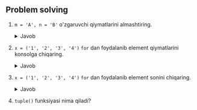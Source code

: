 ##  Problem solving

1. `m = 'A', n = 'B'` o'zgaruvchi qiymatlarini almashtiring.
   
   <details> <summary>Javob</summary>
    
    ```python
    m = 'A'
    n = 'B'
    print('m =',m)
    print('n =',n)
    
    print("--------------")
    
    m, n = n, m
    print('m =',m)
    print('n =',n)
    
    # Javob:
    # m = A
    # n = B
    # --------------
    # m = B
    # n = A
    ```
    
    </details> 
2. `x = ('1', '2', '3', '4')` `for` dan foydalanib element qiymatlarini konsolga chiqaring.
      
   <details> <summary>Javob</summary>
    
    ```python
    x = ('1', '2', '3', '4')
    for c in x:
        print(c)
    # Javob:
    # 1
    # 2
    # 3
    # 4
    ```
    
    </details>
   
3. `x = ('1', '2', '3', '4')` `for` dan foydalanib element sonini chiqaring.
   
   <details> <summary>Javob</summary>
    
    ```python
   x = ('1', '2', '3', '4')
   soni = 0
   for c in x:
       soni = soni + 1
   print(soni)
   # Javob:
   # 4
    ```
    
   </details>
   
4. `tuple()` funksiyasi nima qiladi?